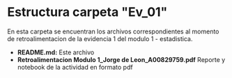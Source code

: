 # Estructura carpeta "Ev_01"
En esta carpeta se encuentran los archivos correspondientes al momento de retroalimentacion de la evidencia 1 del modulo 1 - estadistica. 

 * **README.md:** Este archivo
 * **Retroalimentacion Modulo 1_Jorge de Leon_A00829759.pdf** Reporte y notebook de la actividad en formato pdf


